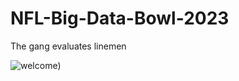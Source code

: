 # NFL-Big-Data-Bowl-2023
The gang evaluates linemen

![welcome](https://c.tenor.com/qJMDjq64JiMAAAAC/trent-williams-49ers.gif)) 
